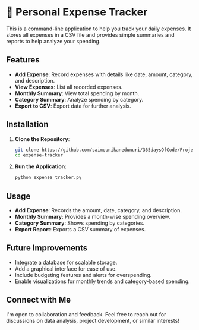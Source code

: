 # 💸 Personal Expense Tracker

This is a command-line application to help you track your daily expenses. It stores all expenses in a CSV file and provides simple summaries and reports to help analyze your spending.

## Features
- **Add Expense**: Record expenses with details like date, amount, category, and description.
- **View Expenses**: List all recorded expenses.
- **Monthly Summary**: View total spending by month.
- **Category Summary**: Analyze spending by category.
- **Export to CSV**: Export data for further analysis.

## Installation
1. **Clone the Repository**:
    ```bash
    git clone https://github.com/saimounikanedunuri/365daysOfCode/Projects/personalExpenseTracker/expense-tracker.git
    cd expense-tracker
    ```

2. **Run the Application**:
    ```bash
    python expense_tracker.py
    ```

## Usage
- **Add Expense**: Records the amount, date, category, and description.
- **Monthly Summary**: Provides a month-wise spending overview.
- **Category Summary**: Shows spending by categories.
- **Export Report**: Exports a CSV summary of expenses.

## Future Improvements
- Integrate a database for scalable storage.
- Add a graphical interface for ease of use.
- Include budgeting features and alerts for overspending.
- Enable visualizations for monthly trends and category-based spending.

## Connect with Me
I'm open to collaboration and feedback. Feel free to reach out for discussions on data analysis, project development, or similar interests!
